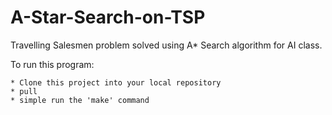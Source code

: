 # A-Star-Search-on-TSP
Travelling Salesmen problem solved using A* Search algorithm for AI class.

To run this program:
```
* Clone this project into your local repository
* pull
* simple run the 'make' command
```
